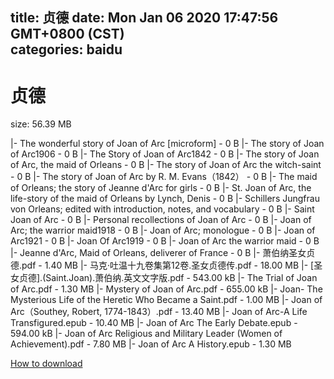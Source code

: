 
title: 贞德
date: Mon Jan 06 2020 17:47:56 GMT+0800 (CST)    
categories: baidu
---

# 贞德
size: 56.39 MB
 
 
|- The wonderful story of Joan of Arc [microform] - 0 B
|- The story of Joan of Arc1906 - 0 B
|- The Story of Joan of Arc1842 - 0 B
|- The story of Joan of Arc, the maid of Orleans - 0 B
|- The story of Joan of Arc the witch-saint - 0 B
|- The story of Joan of Arc by R. M. Evans（1842） - 0 B
|- The maid of Orleans; the story of Jeanne d'Arc for girls - 0 B
|- St. Joan of Arc, the life-story of the maid of Orleans by Lynch, Denis - 0 B
|- Schillers Jungfrau von Orleans; edited with introduction, notes, and vocabulary - 0 B
|- Saint Joan of Arc - 0 B
|- Personal recollections of Joan of Arc - 0 B
|- Joan of Arc; the warrior maid1918 - 0 B
|- Joan of Arc; monologue - 0 B
|- Joan of Arc1921 - 0 B
|- Joan Of Arc1919 - 0 B
|- Joan of Arc  the warrior maid - 0 B
|- Jeanne d'Arc, Maid of Orleans, deliverer of France - 0 B
|- 萧伯纳圣女贞德.pdf - 1.40 MB
|- 马克·吐温十九卷集第12卷.圣女贞德传.pdf - 18.00 MB
|- [圣女贞德].(Saint.Joan).萧伯纳.英文文字版.pdf - 543.00 kB
|- The Trial of Joan of Arc.pdf - 1.30 MB
|- Mystery of Joan of Arc.pdf - 655.00 kB
|- Joan- The Mysterious Life of the Heretic Who Became a Saint.pdf - 1.00 MB
|- Joan of Arc（Southey, Robert, 1774-1843）.pdf - 13.40 MB
|- Joan of Arc-A Life Transfigured.epub - 10.40 MB
|- Joan of Arc The Early Debate.epub - 594.00 kB
|- Joan of Arc Religious and Military Leader (Women of Achievement).pdf - 7.80 MB
|- Joan of Arc A History.epub - 1.30 MB

[How to download](https://bpcam.bemobtrk.com/go/2ceec3aa-1ca2-46d6-b9ff-aaa5c184517c?jno=1089)